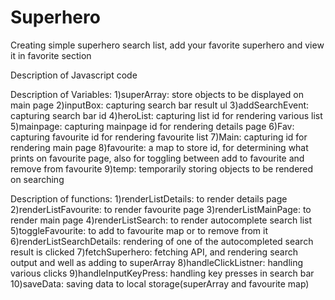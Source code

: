 # Superhero
Creating simple superhero search list, add your favorite superhero and view it in favorite section

Description of Javascript code

Description of Variables:
	1)superArray: store objects to be displayed on main page
  2)inputBox: capturing search bar result ul
  3)addSearchEvent: capturing search bar id
  4)heroList: capturing list id for rendering various list
  5)mainpage: capturing mainpage id for rendering details page
  6)Fav: capturing favourite id for rendering favourite list
  7)Main: capturing id for rendering main page
  8)favourite: a map to store id, for determining what prints on favourite page, also for toggling between add to favourite and remove from favourite
  9)temp: temporarily storing objects to be rendered on searching

Description of functions:
   1)renderListDetails: to render details page
   2)renderListFavourite: to render favourite page
   3)renderListMainPage: to render main page
   4)renderListSearch: to render autocomplete search list
   5)toggleFavourite: to add to favourite map or to remove from it
   6)renderListSearchDetails: rendering of one of the autocompleted search result is clicked
   7)fetchSuperhero: fetching API, and rendering search output and well as adding to superArray
   8)handleClickListner: handling various clicks
   9)handleInputKeyPress: handling key presses in search bar
   10)saveData: saving data to local storage(superArray and favourite map)
   
